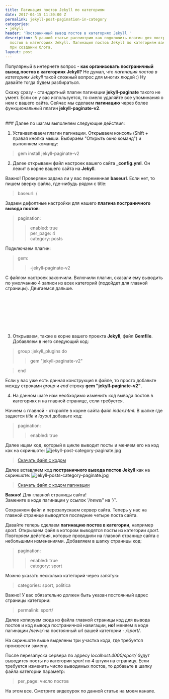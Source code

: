 ```yaml
---
title: Пагинация постов Jekyll по категориям
date: 2017-04-15 11:30:00 Z
permalink: jekyll-post-pagination-in-category
categories:
- jekyll
header: 'Постраничный вывод постов в категориях Jekyll '
description: В данной статье рассмотрим как подключить плагин для постраничного вывода
  постов в категориях Jekyll. Пагинация постов Jekyll по категориям важный вопрос
  при создании блога.
layout: post
---
```


Популярный в интернете вопрос - **как организовать постраничный вывод постов в категориях Jekyll?**
Не думал, что *пагинация постов в категориях Jekyll* такой сложный вопрос для многих людей :) Ну давайте тогда будем разбираться.

Скажу сразу - стандартный плагин пагинации **jekyll-paginate** такого не умеет. Если он у вас используется, то смело удаляйте все упоминания о нем с вашего сайта. Сейчас мы сделаем **пагинацию** через более функциональный плагин **jekyll-paginate-v2**.


<br>
### Далее по шагам выполняем следующие действия:

1) Устанавливаем плагин пагинации. Открываем консоль (Shift + правая кнопка мыши. Выбираем "Открыть окно команд") и выполняем команду:

>gem install jekyll-paginate-v2

2) Далее открываем файл настроек вашего сайта **_config.yml**. Он лежит в корне вашего сайта на **Jekyll**. 

Важно! Проверяем задана ли у вас переменная **baseurl**. Если нет, то пишем вверху файла, где-нибудь рядом с title:

>baseurl: /


Задаем дефолтные настройки для нашего **плагина постраничного вывода постов**:
>pagination:<br>
>>enabled: true<br>
>>per_page: 4<br>
>>category: posts

Подключаем плагин:
>gem:<br>
>>-jekyll-paginate-v2

С файлом настроек закончили. Включили плагин, сказали ему выводить по умолчанию 4 записи из всех категорий (подойдет для главной страницы). Двигаемся дальше.

<div>
<script async src="//pagead2.googlesyndication.com/pagead/js/adsbygoogle.js"></script>
<!-- htmlblog в тело статьи -->
<ins class="adsbygoogle"
     style="display:inline-block;width:600px;height:90px"
     data-ad-client="ca-pub-7700451254687983"
     data-ad-slot="6654417156"></ins>
<script>
(adsbygoogle = window.adsbygoogle || []).push({});
</script>
</div>
<br>

3) Открываем, также в корне вашего проекта **Jekyll**, файл **Gemfile**. Добавляем в него следующий код:
>group :jekyll_plugins do<br>
>>gem "jekyll-paginate-v2"

>end

Если у вас уже есть данная конструкция в файле, то просто добавьте между строками *group* и *end* строку **gem "jekyll-paginate-v2"**.

4) На данном шаге нам необходимо изменить код вывода постов в категориях и на главной странице, если требуется.

Начнем с главной - откройте в корне сайта файл *index.html*. В шапке где задается *title* и *layout* добавьте код:
>pagination:
>>enabled: true

Далее ищем код, который в цикле выводит посты и меняем его на код как на скриншоте:
![jekyll-post-category-paginate.jpg](/uploads/jekyll-post-category-paginate.jpg)
>[Скачать файл с кодом ](http://cur.lv/15cj17)

Далее вставляем код **постраничного вывода постов Jekyll** как на скриншоте:
![jekyll-posts-category-paginate.jpg](/uploads/jekyll-posts-category-paginate.jpg)
>[Скачать файл с кодом пагинации](http://cur.lv/15cj17)

**Важно!** Для главной страницы сайта! <br>
Замените в коде пагинации у ссылок *'/news/'* на *'/'*.

Сохраняем файл и перезапускаем сервер сайта. Теперь у нас на главной странице выводятся последние четыре поста сайта.

Давайте теперь сделаем **пагинацию постов в категории**, например *sport*. Открываем файл в котором выводятся посты из категории *sport*. Повторяем действия, которые проводили на главной странице сайта с небольшими изменениями. Добавляем в шапку страницы код:
>pagination:
>>enabled: true<br>
>>category: sport

Можно указать несколько категорий через запятую:
>categories: sport, politica

Важно! У вас обязательно должен быть указан постоянный адрес страницы категории:
>permalink: sport/

Далее копируем сюда из файла главной страницы код для вывода постов и код вывода постраничной навигации, **но!** меняем в коде пагинации */news/* на постоянный url вашей категории -
 */sport/*.

На скриншоте выше выделены три участка кода, где требуется произвести замену.

После перезапуска сервера по адресу *localhost:4000/sport/* будут выводится посты из категории *sport* по 4 штуки на страницу. Если требуется изменить число выводимых постов, то добавьте в шапку файла категории параметр:
>per_page: число постов

На этом все. Смотрите видеоурок по данной статье на моем канале.
